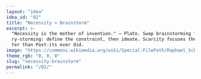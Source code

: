 ```yaml
---
layout: "idea"
idea_id: "02"
title: "Necessity > Brainstorm"
excerpt: >-
  "Necessity is the mother of invention." — Plato. Swap brainstorming for bounda
  ry‑storming: define the constraint, then ideate. Scarcity focuses the room bet
  ter than Post‑its ever did.
image: "https://commons.wikimedia.org/wiki/Special:FilePath/Raphael_School_of_Athens.jpg"
theme_rgb: "0, 0, 0"
slug: "necessity-brainstorm"
permalink: "/02/"
---
```

<!-- TODO: Paste the full body content for this idea here. -->
